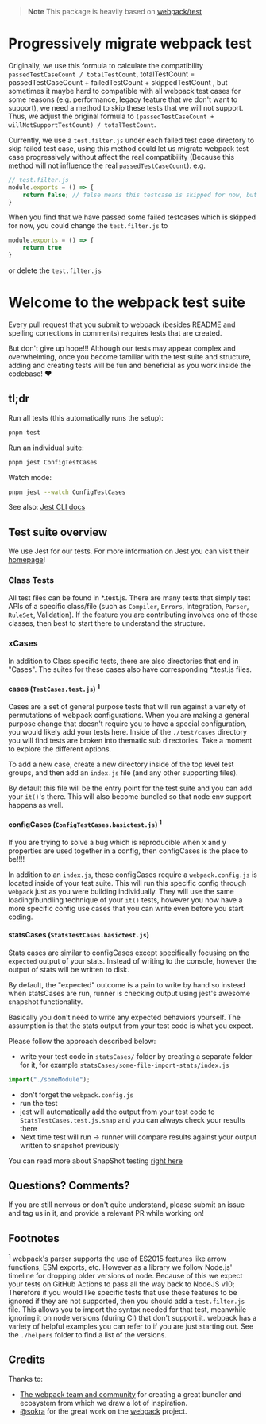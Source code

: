 >**Note**
> This package is heavily based on [webpack/test](https://github.com/webpack/webpack/tree/main/test)

# Progressively migrate webpack test

Originally, we use this formula to calculate the compatibility `passedTestCaseCount / totalTestCount`, totalTestCount = passedTestCaseCount + failedTestCount + skippedTestCount , but sometimes it maybe hard to compatible with all webpack test cases for some reasons (e.g. performance, legacy feature that we don't want to support), we need a method to skip these tests that we will not support. Thus, we adjust the original formula to `(passedTestCaseCount + willNotSupportTestCount) / totalTestCount`.

Currently, we use a `test.filter.js` under each failed test case directory to skip failed test case, using this method could let us migrate webpack test case progressively without affect the real compatibility (Because this method will not influence the real `passedTestCaseCount`).
e.g.

```js
// test.filter.js
module.exports = () => {
    return false; // false means this testcase is skipped for now, but maybe we will support in the future, `-1` means this test case we don't want to compatible with, this related to `willNotSupportTest`.
}

```

When you find that we have passed some failed testcases which is skipped for now, you could change the `test.filter.js` to

```js
module.exports = () => {
    return true
}

```

or delete the `test.filter.js`

# Welcome to the webpack test suite

Every pull request that you submit to webpack (besides README and spelling corrections in comments) requires tests that are created.

But don't give up hope!!! Although our tests may appear complex and overwhelming, once you become familiar with the test suite and structure, adding and creating tests will be fun and beneficial as you work inside the codebase! ❤

## tl;dr

Run all tests (this automatically runs the setup):

```sh
pnpm test
```

Run an individual suite:

```sh
pnpm jest ConfigTestCases
```

Watch mode:

```sh
pnpm jest --watch ConfigTestCases
```

See also: [Jest CLI docs](https://jestjs.io/docs/cli)

## Test suite overview

We use Jest for our tests. For more information on Jest you can visit their [homepage](https://jestjs.io/)!

### Class Tests

All test files can be found in *.test.js. There are many tests that simply test APIs of a specific class/file (such as `Compiler`, `Errors`, Integration, `Parser`, `RuleSet`, Validation).
If the feature you are contributing involves one of those classes, then best to start there to understand the structure.

### xCases

In addition to Class specific tests, there are also directories that end in "Cases". The suites for these cases also have corresponding *.test.js files.

#### cases (`TestCases.test.js`) <sup>1</sup>

Cases are a set of general purpose tests that will run against a variety of permutations of webpack configurations. When you are making a general purpose change that doesn't require you to have a special configuration, you would likely add your tests here. Inside of the `./test/cases` directory you will find tests are broken into thematic sub directories. Take a moment to explore the different options.

To add a new case, create a new directory inside of the top level test groups, and then add an `index.js` file (and any other supporting files).

By default this file will be the entry point for the test suite and you can add your `it()`'s there. This will also become bundled so that node env support happens as well.

#### configCases (`ConfigTestCases.basictest.js`) <sup>1</sup>

If you are trying to solve a bug which is reproducible when x and y properties are used together in a config, then configCases is the place to be!!!!

In addition to an `index.js`, these configCases require a `webpack.config.js` is located inside of your test suite. This will run this specific config through `webpack` just as you were building individually. They will use the same loading/bundling technique of your `it()` tests, however you now have a more specific config use cases that you can write even before you start coding.

#### statsCases (`StatsTestCases.basictest.js`)

Stats cases are similar to configCases except specifically focusing on the `expected` output of your stats. Instead of writing to the console, however the output of stats will be written to disk.

By default, the "expected" outcome is a pain to write by hand so instead when statsCases are run, runner is checking output using jest's awesome snapshot functionality.

Basically you don't need to write any expected behaviors yourself. The assumption is that the stats output from your test code is what you expect.

Please follow the approach described below:

* write your test code in `statsCases/` folder by creating a separate folder for it, for example `statsCases/some-file-import-stats/index.js`

```javascript
import("./someModule");
```

* don't forget the `webpack.config.js`
* run the test
* jest will automatically add the output from your test code to `StatsTestCases.test.js.snap` and you can always check your results there
* Next time test will run -> runner will compare results against your output written to snapshot previously

You can read more about SnapShot testing [right here](https://jestjs.io/docs/snapshot-testing)

## Questions? Comments?

If you are still nervous or don't quite understand, please submit an issue and tag us in it, and provide a relevant PR while working on!

## Footnotes

<sup>1</sup> webpack's parser supports the use of ES2015 features like arrow functions, ESM exports, etc. However as a library we follow Node.js' timeline for dropping older versions of node. Because of this we expect your tests on GitHub Actions to pass all the way back to NodeJS v10; Therefore if you would like specific tests that use these features to be ignored if they are not supported, then you should add a `test.filter.js` file. This allows you to import the syntax needed for that test, meanwhile ignoring it on node versions (during CI) that don't support it. webpack has a variety of helpful examples you can refer to if you are just starting out. See the `./helpers` folder to find a list of the versions.

## Credits

Thanks to:

* [The webpack team and community](https://webpack.js.org/) for creating a great bundler and ecosystem from which we draw a lot of inspiration.
* [@sokra](https://github.com/sokra) for the great work on the [webpack](https://github.com/webpack/webpack) project.
